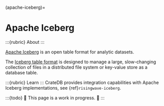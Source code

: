 (apache-iceberg)=
# Apache Iceberg

:::{rubric} About
:::

[Apache Iceberg] is an open table format for analytic datasets.

The [Iceberg table format] is designed to manage a large, slow-changing collection
of files in a distributed file system or key-value store as a database table.

:::{rubric} Learn
:::
CrateDB provides integration capabilities with Apache Iceberg implementations,
see {ref}`risingwave-iceberg`.

:::{todo}
🚧 This page is a work in progress. 🚧
:::


[Apache Iceberg]: https://iceberg.apache.org/
[Iceberg table format]: https://iceberg.apache.org/spec/

